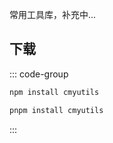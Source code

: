 常用工具库，补充中...

## 下载

::: code-group
```sh [npm]
npm install cmyutils
```
```sh [pnpm]
pnpm install cmyutils
```
:::
